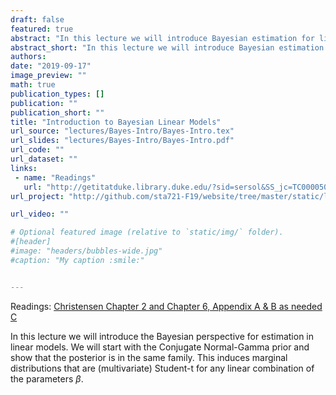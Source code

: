 ```yaml
---
draft: false
featured: true
abstract: "In this lecture we will introduce Bayesian estimation for linear models using the Normal-Gamma conjugate prior."
abstract_short: "In this lecture we will introduce Bayesian estimation for linear models using the Normal-Gamma conjugate prior."
authors:
date: "2019-09-17"
image_preview: ""
math: true
publication_types: []
publication: ""
publication_short: ""
title: "Introduction to Bayesian Linear Models"
url_source: "lectures/Bayes-Intro/Bayes-Intro.tex"
url_slides: "lectures/Bayes-Intro/Bayes-Intro.pdf"
url_code: ""
url_dataset: ""
links: 
 - name: "Readings"
   url: "http://getitatduke.library.duke.edu/?sid=sersol&SS_jc=TC0000508493&title=Plane%20Answers%20to%20Complex%20Questions%3A%20The%20Theory%20of%20Linear%20Models"
url_project: "http://github.com/sta721-F19/website/tree/master/static/lectures/Bayes-Intro"

url_video: ""

# Optional featured image (relative to `static/img/` folder).
#[header]
#image: "headers/bubbles-wide.jpg"
#caption: "My caption :smile:"


---
```


Readings: [Christensen Chapter 2 and Chapter 6, Appendix A & B as needed C](http://getitatduke.library.duke.edu/?sid=sersol&SS_jc=TC0000508493&title=Plane%20Answers%20to%20Complex%20Questions%3A%20The%20Theory%20of%20Linear%20Models)

In this lecture we will introduce the Bayesian perspective for estimation in linear models.  We will start with the Conjugate Normal-Gamma prior and show that the posterior is in the same family.  This induces marginal distributions that are (multivariate) Student-t for any  linear combination of the parameters $\beta$. 
